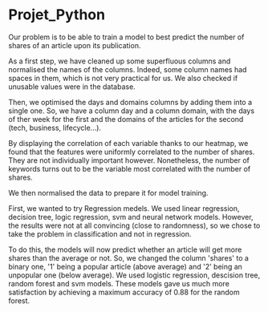 # Projet_Python

Our problem is to be able to train a model to best predict the number of shares of an article upon its publication.

As a first step, we have cleaned up some superfluous columns and normalised the names of the columns. Indeed, some column names had spaces in them, which is not very practical for us. We also checked if unusable values were in the database.

Then, we optimised the days and domains columns by adding them into a single one. So, we have a column day and a column domain, with the days of ther week for the first and the domains of the articles for the second (tech, business, lifecycle...).

By displaying the correlation of each variable thanks to our heatmap, we found that the features were uniformly correlated to the number of shares. They are not individually important however. Nonetheless, the number of keywords turns out to be the variable most correlated with the number of shares.

We then normalised the data to prepare it for model training.

First, we wanted to try Regression medels. We used linear regression, decision tree, logic regression, svm and neural network models. However, the results were not at all convincing (close to randomness), so we chose to take the problem in classification and not in regression. 

To do this, the models will now predict whether an article will get more shares than the average or not. So, we changed the column 'shares' to a binary one, '1' being a popular article (above average) and '2' being an unpopular one (below average). We used logistic regression, descision tree, random forest and svm models. These models gave us much more satisfaction by achieving a maximum accuracy of 0.88 for the random forest.
